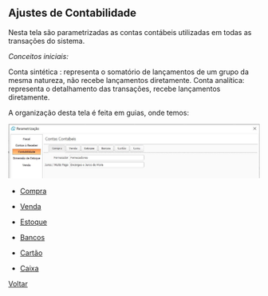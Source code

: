 Ajustes de Contabilidade
------------------------
Nesta tela são parametrizadas as contas contábeis utilizadas em todas as transações do sistema.

_Conceitos iniciais:_

Conta sintética : representa o somatório de lançamentos de um grupo da mesma natureza, não recebe lançamentos diretamente.
Conta analítica: representa o detalhamento das transações, recebe lançamentos diretamente.

A organização desta tela é feita em guias, onde temos:

![](images/ajustes_contabilidade.jpg)



- [Compra](ajustes_contabilidade_compra)

- [Venda](ajustes_contabilidade_venda)

- [Estoque](ajustes_contabilidade_estoque)

- [Bancos](ajustes_contabilidade_bancos)

- [Cartão](ajustes_contabilidade_cartao)

- [Caixa](ajustes_contabilidade_caixa)

  

[Voltar](sistema.md)

